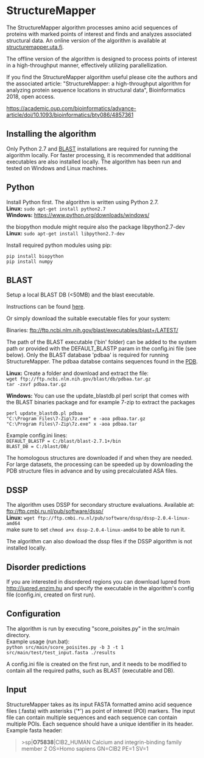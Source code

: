 # StructureMapper

The StructureMapper algorithm processes amino acid sequences of proteins with marked points of interest and finds and analyzes associated structural data. An online version of the algorithm is available at [structuremapper.uta.fi](http://structuremapper.uta.fi).

The offline version of the algorithm is designed to process points of interest in a high-throughput manner, effectively utilizing parallellization.

If you find the StructureMapper algorithm useful please cite the authors and the associated article:
"StructureMapper: a high-throughput algorithm for analyzing protein sequence locations in structural data", Bioinformatics 2018, open access.

https://academic.oup.com/bioinformatics/advance-article/doi/10.1093/bioinformatics/bty086/4857361

## Installing the algorithm

Only Python 2.7 and [BLAST](https://blast.ncbi.nlm.nih.gov) installations are required for running the algorithm locally. For faster processing, it is recommended that additional executables are also installed locally. The algorithm has been run and tested on Windows and Linux machines.

## Python

Install Python first. The algorithm is written using Python 2.7.  
**Linux:** ```sudo apt-get install python2.7```  
**Windows:** https://www.python.org/downloads/windows/  

the biopython module might require also the package libpython2.7-dev  
**Linux:** ```sudo apt-get install libpython2.7-dev```  

Install required python modules using pip:  

```
pip install biopython  
pip install numpy  
```

## BLAST

Setup a local BLAST DB (<50MB) and the blast executable.

Instructions can be found [here](https://blast.ncbi.nlm.nih.gov/Blast.cgi?CMD=Web&PAGE_TYPE=BlastDocs&DOC_TYPE=Download).

Or simply download the suitable executable files for your system:

Binaries:
ftp://ftp.ncbi.nlm.nih.gov/blast/executables/blast+/LATEST/

The path of the BLAST executable ('bin' folder) can be added to the system path or provided with the DEFAULT_BLASTP param in the config.ini file (see below). Only the BLAST database 'pdbaa' is required for running StructureMapper. The pdbaa databse contains sequences found in the [PDB](http://www.rcsb.org).

**Linux:**
Create a folder and download and extract the file:  
```wget ftp://ftp.ncbi.nlm.nih.gov/blast/db/pdbaa.tar.gz```  
```tar -zxvf pdbaa.tar.gz```  

**Windows:**
You can use the update_blastdb.pl perl script that comes with the BLAST binaries package and for example 7-zip to extract the packages

```
perl update_blastdb.pl pdbaa
"C:\Program Files\7-Zip\7z.exe" e -aoa pdbaa.tar.gz  
"C:\Program Files\7-Zip\7z.exe" x -aoa pdbaa.tar
```  

Example config.ini lines:   
```DEFAULT_BLASTP = C:/blast/blast-2.7.1+/bin```   
```BLAST_DB = C:/blast/DB/```

The homologous structures are downloaded if and when they are needed. For large datasets, the processing can be speeded up by downloading the PDB structure files in advance and by using precalculated ASA files.

## DSSP

The algorithm uses DSSP for secondary structure evaluations. 
Available at: ftp://ftp.cmbi.ru.nl/pub/software/dssp/  
**Linux:** ```wget ftp://ftp.cmbi.ru.nl/pub/software/dssp/dssp-2.0.4-linux-amd64```  
make sure to set ```chmod a+x dssp-2.0.4-linux-amd64``` to be able to run it.  

The algorithm can also dowload the dssp files if the DSSP algorithm is not installed locally.

## Disorder predictions

If you are interested in disordered regions you can download Iupred from http://iupred.enzim.hu and specify the executable in the algorithm's config file (config.ini, created on first run).

## Configuration

The algorithm is run by executing "score_poisites.py" in the src/main directory.  
Example usage (run.bat):  
```python src/main/score_poisites.py -b 3 -t 1 src/main/test/test_input.fasta ./results```

A config.ini file is created on the first run, and it needs to be modified to contain all the required 
paths, such as BLAST (executable and DB).

## Input

StructureMapper takes as its input FASTA formatted amino acid sequence files (.fasta) with asterisks ('\*') as point of interest (POI) markers. The input file can contain multiple sequences and each sequence can contain multiple POIs. Each sequence should have a unique identifier in its header.   
Example fasta header:  
>\>sp|**O75838**|CIB2_HUMAN Calcium and integrin-binding family member 2 OS=Homo sapiens GN=CIB2 PE=1 SV=1

